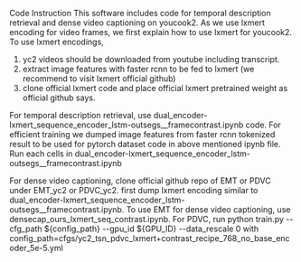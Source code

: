 Code Instruction
This software includes code for temporal description retrieval and dense video captioning on youcook2.
As we use lxmert encoding for video frames, we first explain how to use lxmert for youcook2.
To use lxmert encodings, 
1. yc2 videos should be downloaded from youtube including transcript.
2. extract image features with faster rcnn to be fed to lxmert (we recommend to visit lxmert official github) 
3. clone official lxmert code and place official lxmert pretrained weight as official github says.

For temporal description retrieval, use dual_encoder-lxmert_sequence_encoder_lstm-outsegs__framecontrast.ipynb code.
For efficient training we dumped image features from faster rcnn tokenized result to be used for pytorch dataset code in above mentioned ipynb file.
Run each cells in dual_encoder-lxmert_sequence_encoder_lstm-outsegs__framecontrast.ipynb

For dense video captioning, clone official github repo of EMT or PDVC under EMT_yc2 or PDVC_yc2.
first dump lxmert encoding similar to dual_encoder-lxmert_sequence_encoder_lstm-outsegs__framecontrast.ipynb.
To use EMT for dense video captioning, use densecap_ours_lxmert_seq_contrast.ipynb.
For PDVC, run python train.py --cfg_path ${config_path} --gpu_id ${GPU_ID} --data_rescale 0 with config_path=cfgs/yc2_tsn_pdvc_lxmert+contrast_recipe_768_no_base_encoder_5e-5.yml